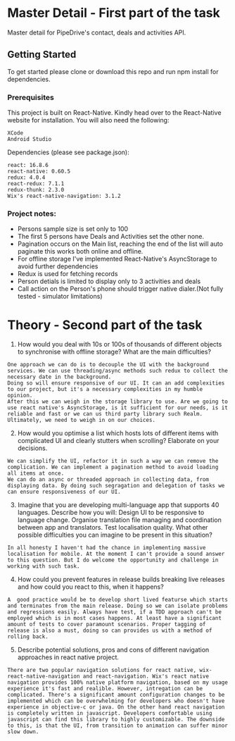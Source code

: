 # Master Detail - First part of the task

Master detail for PipeDrive's contact, deals and activities API.

## Getting Started

To get started please clone or download this repo and run npm install for dependencies.

### Prerequisites

This project is built on React-Native. Kindly head over to the React-Native website for installation. You will also need the following:

```
XCode
Android Studio
```

Dependencies (please see package.json):
```
react: 16.8.6
react-native: 0.60.5
redux: 4.0.4
react-redux: 7.1.1
redux-thunk: 2.3.0
Wix's react-native-navigation: 3.1.2
```

### Project notes:
* Persons sample size is set only to 100
* The first 5 persons have Deals and Activities set the other none.
* Pagination occurs on the Main list, reaching the end of the list will auto paginate this works both online and offline.
* For offline storage I've implemented React-Native's AsyncStorage to avoid further dependencies
* Redux is used for fetching records
* Person detials is limited to display only to 3 activities and deals
* Call action on the Person's phone should trigger native dialer.(Not fully tested - simulator limitations)

# Theory - Second part of the task

1. How would you deal with 10s or 100s of thousands of different objects to synchronise with offline storage? What are the main difficulties?
```
One approach we can do is to decouple the UI with the background services. We can use threading/async methods such redux to collect the necessary date in the background.
Doing so will ensure responsive of our UI. It can an add complexities to our project, but it's a necessary complexities in my humble opinion.
After this we can weigh in the storage library to use. Are we going to use react native's AsyncStorage, is it sufficient for our needs, is it reliable and fast or we can us third party library such Realm.
Ultimately, we need to weigh in on our choices.
```

2. How would you optimise a list which hosts lots of different items with complicated UI and clearly stutters when scrolling? Elaborate on your decisions.
```
We can simplify the UI, refactor it in such a way we can remove the complication. We can implement a pagination method to avoid loading all items at once. 
We can do an async or threaded approach in collecting data, from displaying data. By doing such segragation and delegation of tasks we can ensure responsiveness of our UI.
```

3. Imagine that you are developing multi-language app that supports 40 languages. Describe how you will:
Design UI to be responsive to language change.
Organise translation file managing and coordination between app and translators.
Test localisation quality. 
What other possible difficulties you can imagine to be present in this situation?

```
In all honesty I haven't had the chance in implementing massive localisation for mobile. At the moment I can't provide a sound answer to this question. But I do welcome the opportunity and challenge in working with such task.
```

4. How could you prevent features in release builds breaking live releases and how could you react to this, when it happens?
```
A  good practice would be to develop short lived featurse which starts and terminates from the main release. Doing so we can isolate problems and regressions easily. Always have test, if a TDD approach can't be employed which is in most cases happens. At least have a significant amount of tests to cover paramount scenarios. Proper tagging of release is also a must, doing so can provides us with a method of rolling back.
```

5. Describe potential solutions, pros and cons of different navigation approaches in react native project.
```
There are two popular navigation solutions for react native, wix-react-native-navigation and react-navigation. Wix's react native navigation provides 100% native platform navigation, based on my usage experience it's fast and realible. However, intregation can be complicated. There's a significant amount configuration changes to be implemented which can be overwhelming for developers who doesn't have experience in objective-c or java. On the other hand react navigation is completely written in javascript. Developers comfortable using javascript can find this library to highly customizable. The downside to this, is that the UI, from transition to animation can suffer minor slow down.
```
